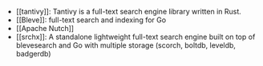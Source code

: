 - [[tantivy]]: Tantivy is a full-text search engine library written in Rust.
- [[Bleve]]: full-text search and indexing for Go
- [[Apache Nutch]]
- [[srchx]]: A standalone lightweight full-text search engine built on top of blevesearch and Go with multiple storage (scorch, boltdb, leveldb, badgerdb)